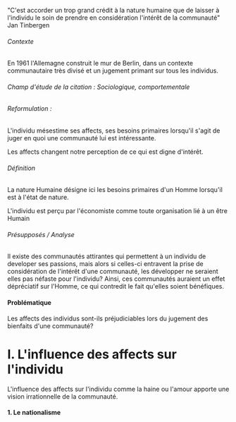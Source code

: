 "C'est accorder un trop grand crédit à la nature humaine que de laisser à l'individu le soin de prendre en considération l'intérêt de la communauté" 
Jan Tinbergen

###### Contexte
En 1961 l'Allemagne construit le mur de Berlin, dans un contexte communautaire très divisé et un jugement primant sur tous les individus. 

###### Champ d'étude de la citation : Sociologique, comportementale

###### Reformulation : 
L'individu mésestime ses affects, ses besoins primaires lorsqu'il s'agit de juger en quoi une communauté lui est intéressante. 

Les affects changent notre perception de ce qui est digne d'intérêt. 

###### Définition
La nature Humaine désigne ici les besoins primaires d'un Homme lorsqu'il est à l'état de nature. 

L'individu est perçu par l'économiste comme toute organisation lié à un être Humain

###### Présupposés / Analyse
Il existe des communautés attirantes qui permettent à un individu de developer ses passions, mais alors si celles-ci entravent la prise de considération de l'intérêt d'une communauté, les développer ne seraient elles pas néfaste pour l'individu? Ainsi, ces communautés auraient un effet dépréciatif sur l'Homme, ce qui contredit le fait qu'elles soient bénéfiques. 

#### Problématique 
Les affects des individus sont-ils préjudiciables lors du jugement des bienfaits d'une communauté? 


# I. L'influence des affects sur l'individu
L'influence des affects sur l'individu comme la haine ou l'amour apporte une vision irrationnelle de la communauté.

#### 1. Le nationalisme